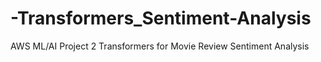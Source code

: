 # -Transformers_Sentiment-Analysis
AWS ML/AI Project 2  Transformers for Movie Review Sentiment Analysis
